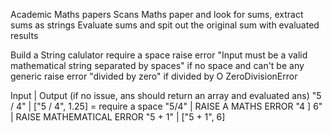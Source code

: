 Academic Maths papers 
Scans Maths paper and look for sums, extract sums as strings
Evaluate sums and spit out the original sum with evaluated results

Build a String calulator
require a space 
raise error "Input must be a valid mathematical string separated by spaces" if no space and can't be any generic
raise error  "divided by zero" if divided by O
ZeroDivisionError

Input | Output (if no issue, ans should return an array and evaluated ans)
"5 / 4" | ["5 / 4", 1.25] = require a space
"5/4" | RAISE A MATHS ERROR 
"4 ] 6" | RAISE MATHEMATICAL ERROR
"5 + 1" | ["5 + 1", 6]



